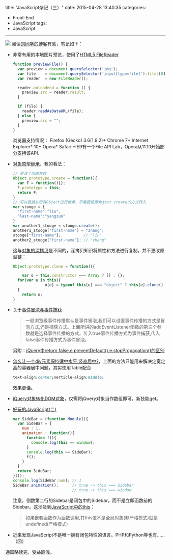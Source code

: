 title: "JavaScript杂记（三）"
date: 2015-04-28 13:40:35
categories:
- Front-End
- JavaScript
tags:
- JavaScript
---
![](/thumbnails/t5.jpg)
阅读[刘同学的博客](http://liuyangzuo.me/)有感，笔记如下：
<!-- more -->
* 非常有用的本地图片预览，使用了[HTML5 FileReader](https://developer.mozilla.org/zh-CN/docs/Web/API/FileReader)
  ```js
  function previewFile() {
    var preview = document.querySelector('img');
    var file    = document.querySelector('input[type=file]').files[0];
    var reader  = new FileReader();

    reader.onloadend = function () {
      preview.src = reader.result;
    }

    if (file) {
      reader.readAsDataURL(file);
    } else {
      preview.src = "";
    }
  }
  ```
  浏览器支持情况：
  Firefox (Gecko) 3.6(1.9.2)+
  Chrome 7+
  Internet Explorer\* 10+
  Opera\*
  Safari
  *IE9有一个File API Lab，Opera从11.10开始部分支持该API.

* [对象原型继承](http://liuyangzuo.me/2015/01/30/JavaScript-Prototype-%E4%B8%80/)，我的看法：
  ```js
  // 更改了创建方式
  Object.prototype.create = function(){
    var F = function(){};
    F.prototype = this;
    return F;
  }
  // 可以直接从所有Object进行继承，不需要使用Object.create的方式传入
  var stooge = {
    "first-name":"liu",
    "last-name":"yangzuo"
  }
  var another1_stooge = stooge.create();
  another1_stooge["first-name"] = "zhang";
  stooge["first-name"];          // "liu"
  another2_stooge["first-name"]; // "zhang"
  ```
  这与[对象的深拷贝](http://liuyangzuo.me/2015/04/17/Deep-copy/)是不同的，深拷贝知识将属性和方法进行复制，并不更改原型链：
  ```js
  Object.prototype.clone = function(){

      var o = this.constructor === Array ? [] : {};
    for(var e in this){
                o[e] = typeof this[e] === "object" ? this[e].clone() : this[e];
    }
      return o;
  }
  ```
* 关于[事件冒泡与事件捕获](http://liuyangzuo.me/2015/02/04/JavaScript-%E4%BA%8B%E4%BB%B6/)
  > 一般浏览级事件传播默认是事件冒泡,我们可以设置事件传播的方式是冒泡方式,还是捕获方式。上面所讲的addEventListener函数的第三个参数就是选择事件传播的方式，传入true事件传播方式为事件捕获,传入false事件传播方式为事件冒泡。

  另附：[jQuery中return false,e.preventDefault(),e.stopPropagation()的区别](http://blog.csdn.net/woshixuye/article/details/7422985)

* [怎么让一个div元素保持适中水平,竖直居中?](http://liuyangzuo.me/2015/01/14/div%E6%B0%B4%E5%B9%B3%E7%AB%96%E7%9B%B4%E5%B1%85%E4%B8%AD/)，上面的方法只能用来解决定宽定高的容器居中问题，其实使用Table配合
  ```css
  text-align:center;verticle-align:middle;
  ```
  效果更佳。

* [jQuery对象转化DOM对象](http://liuyangzuo.me/2014/11/09/jQuery%E5%AF%B9%E8%B1%A1%E8%BD%AC%E5%8C%96DOM%E5%AF%B9%E8%B1%A1/)，仅需将jQuery对象当作数组即可，新技能get。

* [好玩的JavaScript(二)](http://liuyangzuo.me/2014/11/03/%E5%A5%BD%E7%8E%A9%E7%9A%84JavaScript-%E4%BA%8C/)
  ```js
  var SideBar = (function Module(){
    var SideBar = {
      num : 1,
      animation : function(){
        function f(){
          console.log(this == window);
        }
        console.log(this == SideBar);
        f();
      }
    }
    return SideBar;
  }());
  console.log(SideBar.num); // 1
  SideBar.animation();      // true -> this === Sidebar
                            // true -> this === window
  ```
  注意，倒数第二行的Sidebar是闭包中的Sidebar，而不是立即函数前的Sidebar。这涉及到[JavaScript中的this](http://liuyangzuo.me/2014/10/31/JavaScript%E4%B8%AD%E7%9A%84this/)：
  > 如果嵌套函数作为函数调用,其this值不是全局对象(非严格模式)就是undefined(严格模式)

* 近来发现JavaScript不是唯一拥有闭包特性的语言。PHP和Python等也有……（囧）

通篇略读完，受益匪浅。